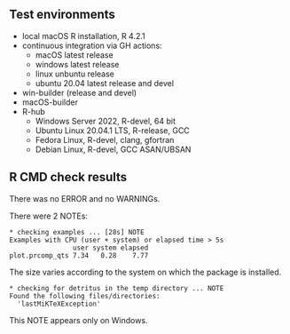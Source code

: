 ## Test environments

- local macOS R installation, R 4.2.1
- continuous integration via GH actions:
    - macOS latest release
    - windows latest release
    - linux unbuntu release
    - ubuntu 20.04 latest release and devel
- win-builder (release and devel)
- macOS-builder
- R-hub
    - Windows Server 2022, R-devel, 64 bit
    - Ubuntu Linux 20.04.1 LTS, R-release, GCC
    - Fedora Linux, R-devel, clang, gfortran
    - Debian Linux, R-devel, GCC ASAN/UBSAN

## R CMD check results

There was no ERROR and no WARNINGs.

There were 2 NOTEs:

    * checking examples ... [28s] NOTE
    Examples with CPU (user + system) or elapsed time > 5s
                    user system elapsed
    plot.prcomp_qts 7.34   0.28    7.77

The size varies according to the system on which the package is installed.

    * checking for detritus in the temp directory ... NOTE
    Found the following files/directories:
      'lastMiKTeXException'

This NOTE appears only on Windows.
